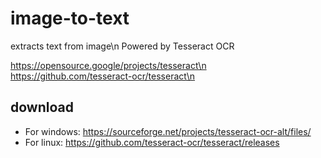 # image-to-text
extracts text from image\n
Powered by Tesseract OCR

https://opensource.google/projects/tesseract\n
https://github.com/tesseract-ocr/tesseract\n

## download
- For windows: https://sourceforge.net/projects/tesseract-ocr-alt/files/
- For linux:   https://github.com/tesseract-ocr/tesseract/releases
